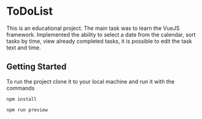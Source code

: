 # ToDoList

This is an educational project. The main task was to learn the VueJS framework. Implemented the ability to select a date from the calendar, sort tasks by time, view already completed tasks, it is possible to edit the task text and time.

## Getting Started

To run the project сlone it to your local machine and run it with the commands

```
npm install
```
```
npm run preview
```

